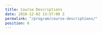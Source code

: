 ```yaml
---
title: Course Descriptions
date: 2016-12-02 13:57:00 Z
permalink: "/program/course-descriptions/"
position: 6
---
```


